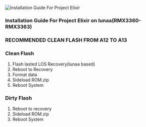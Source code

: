![Installation Guide For Project Elixir](https://i.imgur.com/3UmK6nS.png "Installation")

### Installation Guide For Project Elixir on lunaa(RMX3360-RMX3363)

### RECOMMENDED CLEAN FLASH FROM A12 TO A13

### Clean Flash
1. Flash lasted LOS Recovery(lunaa based)
2. Reboot to Recovery
3. Format data
4. Sideload ROM.zip 
5. Reboot System

### Dirty Flash
1. Reboot to recovery
2. Sideload ROM.zip 
3. Reboot System
